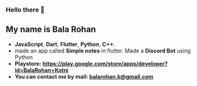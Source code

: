 ### Hello there 👋
## My name is Bala Rohan

- **JavaScript**, **Dart**, **Flutter**, **Python**, **C++**.
-  made an app called **Simple notes** in flutter. Made a **Discord Bot** using Python
- **Playstore: https://play.google.com/store/apps/developer?id=BalaRohan+Kotni**
- **You can contact me by mail: balarohan.k@gmail.com**
